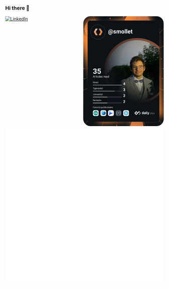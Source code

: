 ### Hi there 👋

<div align="left">
  <a href="https://www.linkedin.com/in/simon-mollet/">
    <img
      src="https://img.shields.io/static/v1?logo=linkedin&style=flat-square&color=0072b1&label=LinkedIn&message=%E2%98%86"
      alt="LinkedIn"
    />
  </a>

  <a href="https://app.daily.dev/DailyDevTips">
    <img 
         src="https://github.com/MolletSimon/MolletSimon/blob/main/devcard.svg" 
         width="256" align="right" 
         alt="Simon Mollet's Dev Card"/>
  </a>
</div>

<br />

![Metrics](/github-metrics.svg)


<!--
**MolletSimon/MolletSimon** is a ✨ _special_ ✨ repository because its `README.md` (this file) appears on your GitHub profile.

Here are some ideas to get you started:

- 🔭 I’m currently working on ...
- 🌱 I’m currently learning ...
- 👯 I’m looking to collaborate on ...
- 🤔 I’m looking for help with ...
- 💬 Ask me about ...
- 📫 How to reach me: ...
- 😄 Pronouns: ...
- ⚡ Fun fact: ...
-->
